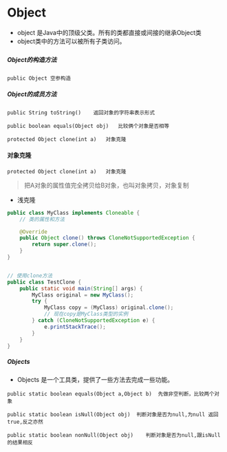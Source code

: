# Object

- object 是Java中的顶级父类。所有的类都直接或间接的继承Object类
- object类中的方法可以被所有子类访问。

##### 

##### Object的构造方法

`public Object 空参构造`



##### Object的成员方法

`public String toString()    返回对象的字符串表示形式`

`public boolean equals(Object obj)   比较俩个对象是否相等`

`protected Object clone(int a)   对象克隆`





#### 对象克隆

`protected Object clone(int a)   对象克隆`

> 把A对象的属性值完全拷贝给B对象，也叫对象拷贝，对象复制

- 浅克隆

```java
public class MyClass implements Cloneable {
    // 类的属性和方法

    @Override
    public Object clone() throws CloneNotSupportedException {
        return super.clone();
    }
}


// 使用clone方法
public class TestClone {
    public static void main(String[] args) {
        MyClass original = new MyClass();
        try {
            MyClass copy = (MyClass) original.clone();
            // 现在copy是MyClass类型的实例
        } catch (CloneNotSupportedException e) {
            e.printStackTrace();
        }
    }
}
```





##### Objects 

- Objects 是一个工具类，提供了一些方法去完成一些功能。

`public static boolean equals(Object a,Object b)  先做非空判断，比较两个对象  `

`public static boolean isNull(Object obj)  判断对象是否为null,为null 返回true,反之亦然`

`public static boolean nonNull(Object obj)    判断对象是否为null,跟isNull的结果相反`

